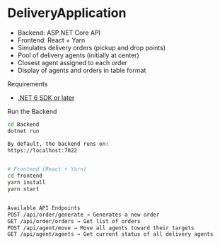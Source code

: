 # DeliveryApplication

- Backend: ASP.NET Core API
- Frontend: React + Yarn
- Simulates delivery orders (pickup and drop points)
- Pool of delivery agents (initially at center)
- Closest agent assigned to each order
- Display of agents and orders in table format

Requirements

- [.NET 6 SDK or later](https://dotnet.microsoft.com/download)

Run the Backend

```bash
cd Backend
dotnet run

By default, the backend runs on:
https://localhost:7022


# Frontend (React + Yarn)
cd frontend
yarn install
yarn start


Available API Endpoints
POST /api/order/generate → Generates a new order
GET /api/order/orders → Get list of orders
POST /api/agent/move → Move all agents toward their targets
GET /api/agent/agents → Get current status of all delivery agents


